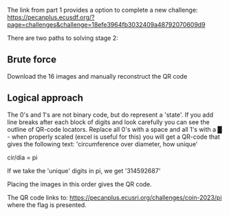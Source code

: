 The link from part 1 provides a option to complete a new challenge:
<https://pecanplus.ecusdf.org/?page=challenges&challenge=18efe3964fb3032409a48792070609d9>

There are two paths to solving stage 2:

## Brute force

Download the 16 images and manually reconstruct the QR code

## Logical approach

The 0's and 1's are not binary code, but do represent a 'state'. If you add line breaks after each block of digits and look carefully you can see the outline of QR-code locators. Replace all 0's with a space and all 1's with a █ - when properly scaled (excel is useful for this) you will get a QR-code that gives the following text: 'circumference over diameter, how unique'

cir/dia = pi

If we take the 'unique' digits in pi, we get '314592687'

Placing the images in this order gives the QR code.

The QR code links to: <https://pecanplus.ecusri.org/challenges/coin-2023/pi> where the flag is presented.
